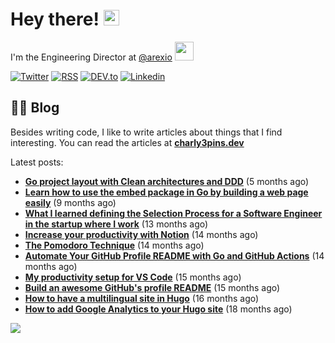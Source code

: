 
# Hey there! <img src="https://media.giphy.com/media/hvRJCLFzcasrR4ia7z/giphy.gif" width="25px">

I'm the Engineering Director at <a href="https://github.com/arexio">@arexio</a> <img src="https://media.giphy.com/media/WUlplcMpOCEmTGBtBW/giphy.gif" width="30">

[![Twitter](https://img.shields.io/badge/Twitter-1DA1F2?style=for-the-badge&logo=twitter&logoColor=white)](https://twitter.com/intent/follow?screen_name=charly3pins)
[![RSS](https://img.shields.io/badge/RSS-FFA500?style=for-the-badge&logo=rss&logoColor=white)](https://charly3pins.dev)
[![DEV.to](https://img.shields.io/badge/dev.to-0A0A0A?style=for-the-badge&logo=dev.to&logoColor=white)](https://dev.to/charly3pins)
[![Linkedin](https://img.shields.io/badge/LinkedIn-0077B5?style=for-the-badge&logo=linkedin&logoColor=white)](https://www.linkedin.com/in/carlesfuste/)

## 👨‍💻 Blog

Besides writing code, I like to write articles about things that I find interesting. You can read the articles at **[charly3pins.dev](https://charly3pins.dev)**

Latest posts:
- **[Go project layout with Clean architectures and DDD](https://charly3pins.dev/blog/go-project-layout-with-clean-architecures-and-ddd/)** (5 months ago)
- **[Learn how to use the embed package in Go by building a web page easily](https://charly3pins.dev/blog/learn-how-to-use-the-embed-package-in-go-by-building-a-web-page-easily/)** (9 months ago)
- **[What I learned defining the Selection Process for a Software Engineer in the startup where I work](https://charly3pins.dev/blog/what-i-learned-defining-the-selection-process-for-a-software-engineer-in-the-startup-where-i-work/)** (13 months ago)
- **[Increase your productivity with Notion](https://charly3pins.dev/blog/increase-your-productivity-with-notion/)** (14 months ago)
- **[The Pomodoro Technique](https://charly3pins.dev/blog/the-pomodoro-technique/)** (14 months ago)
- **[Automate Your GitHub Profile README with Go and GitHub Actions](https://charly3pins.dev/blog/automate-your-github-profile-readme-with-go-and-github-actions/)** (14 months ago)
- **[My productivity setup for VS Code](https://charly3pins.dev/blog/my-productivity-setup-for-vs-code/)** (15 months ago)
- **[Build an awesome GitHub's profile README](https://charly3pins.dev/blog/build-an-awesome-github-profile-readme/)** (15 months ago)
- **[How to have a multilingual site in Hugo](https://charly3pins.dev/blog/how-to-have-a-multilingual-site-in-hugo/)** (16 months ago)
- **[How to add Google Analytics to your Hugo site](https://charly3pins.dev/blog/how-to-add-google-analytics-to-your-hugo-site/)** (18 months ago)


![](https://media.giphy.com/media/OPYnG3Xf8zLag/giphy.gif)